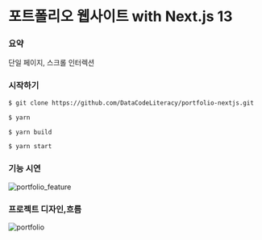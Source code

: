 # 포트폴리오 웹사이트 with Next.js 13

### 요약

단일 페이지, 스크롤 인터렉션

### 시작하기

```bash
$ git clone https://github.com/DataCodeLiteracy/portfolio-nextjs.git
```

```bash
$ yarn
```

```bash
$ yarn build
```

```bash
$ yarn start
```

### 기능 시연

![portfolio_feature](https://github.com/DataCodeLiteracy/portfolio-nextjs/assets/103319477/ea145b12-decf-48a9-855e-e0471de6898f)

### 프로젝트 디자인,흐름

![portfolio](https://github.com/DataCodeLiteracy/portfolio-nextjs/assets/103319477/f8c747be-3e9c-4508-a598-7487f123fd73)
